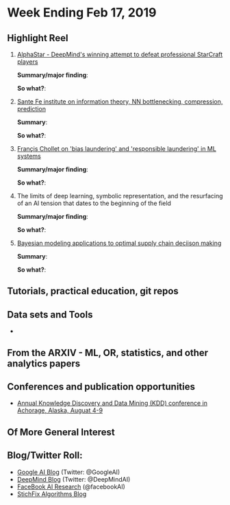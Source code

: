 # Week Ending Feb 17, 2019  



## Highlight Reel
 1. [AlphaStar - DeepMind's winning attempt to defeat professional StarCraft players](https://deepmind.com/blog/alphastar-mastering-real-time-strategy-game-starcraft-ii/)  

    **Summary/major finding**:  

    **So what?**: 
 
 2. [Sante Fe institute on information theory, NN bottlenecking, compression, prediction](https://santafe.edu/news-center/news/information-theory-holds-surprises-machine-learning)
 
     **Summary**:
 
     **So what?**:

3. [Françis Chollet on 'bias laundering' and 'responsible laundering' in ML systems](https://twitter.com/fchollet/status/1087867234775486464)

    **Summary/major finding**:
    
    **So what?**: 

4. The limits of deep learning, symbolic representation, and the resurfacing of an AI tension that dates to the beginning of the field
		
    **Summary/major finding**:
    
    **So what?**:

5. [Bayesian modeling applications to optimal supply chain deciison making](https://twiecki.io/blog/2019/01/14/supply_chain/)
    
    **Summary**: 

    **So what?**:




## Tutorials, practical education, git repos
 

## Data sets and Tools
-

## From the ARXIV - ML, OR, statistics, and other analytics papers  



## Conferences and publication opportunities
- [Annual Knowledge Discovery and Data Mining (KDD) conference in Achorage, Alaska, Auguat 4-9](https://www.kdd.org/kdd2019/)


## Of More General Interest



## Blog/Twitter Roll:
- [Google AI Blog](https://ai.googleblog.com) (Twitter: @GoogleAI)  
- [DeepMind Blog](https://deepmind.com/blog/) (Twitter: @DeepMindAI)  
- [FaceBook AI Research](https://code.fb.com/category/ai-research/) (@facebookAI)
- [StichFix Algorithms Blog](https://multithreaded.stitchfix.com/algorithms/)